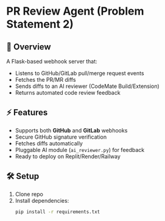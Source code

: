 # PR Review Agent (Problem Statement 2)

## 🚀 Overview
A Flask-based webhook server that:
- Listens to GitHub/GitLab pull/merge request events
- Fetches the PR/MR diffs
- Sends diffs to an AI reviewer (CodeMate Build/Extension)
- Returns automated code review feedback

## ⚡ Features
- Supports both **GitHub** and **GitLab** webhooks
- Secure GitHub signature verification
- Fetches diffs automatically
- Pluggable AI module (`ai_reviewer.py`) for feedback
- Ready to deploy on Replit/Render/Railway

## 🛠 Setup
1. Clone repo
2. Install dependencies:
   ```bash
   pip install -r requirements.txt
